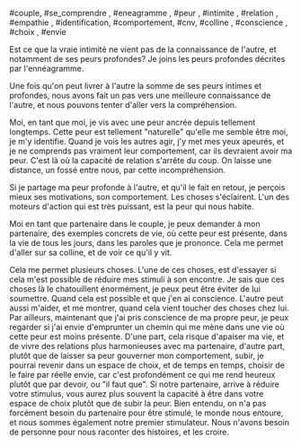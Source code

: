 #couple, #se_comprendre , #eneagramme , #peur , #intimite , #relation , #empathie , #identification, #comportement, #cnv, #colline , #conscience , #choix , #envie

Est ce que la vraie intimité ne vient pas de la connaissance de l'autre, et notamment de ses peurs profondes?
Je joins les peurs profondes décrites par l'ennéagramme.

Une fois qu'on peut livrer à l'autre la somme de ses peurs intimes et profondes, nous avons fait un pas vers une meilleure connaissance de l'autre, et nous pouvons tenter d'aller vers la compréhension.

Moi, en tant que moi, je vis avec une peur ancrée  depuis tellement longtemps. Cette peur est tellement "naturelle" qu'elle me semble être moi, je m'y identifie.
Quand je vois les autres agir, j'y met mes yeux apeurés, et je ne comprends pas vraiment leur comportement, car ils devraient avoir ma peur. 
C'est là où la capacité de relation s'arrête du coup. On laisse une distance, un fossé entre nous, par cette incompréhension.

Si je partage ma peur profonde à l'autre, et qu'il le fait en retour, je perçois mieux ses motivations, son comportement. Les choses s'éclairent.
L'un des moteurs d'action qui est très puissant, est la peur qui nous habite.

Moi en tant que partenaire dans le couple, je peux demander à mon partenaire, des exemples concrets de vie, où cette peur est présente, dans la vie de tous les jours, dans les paroles que je prononce.
Cela me permet d'aller sur sa colline, et de voir ce qu'il y vit.

Cela me permet plusieurs choses. L'une de ces choses, est d'essayer si cela m'est possible de réduire mes stimuli à son encontre. Je sais que ces choses là le chatouillent énormément, je peux peut être éviter de lui soumettre. Quand cela est possible et que j'en ai conscience. L'autre peut aussi m'aider, et me montrer, quand cela vient toucher des choses chez lui.
Par ailleurs, maintenant que j'ai pris conscience de ma propre peur, je peux regarder si j'ai envie d'emprunter un chemin qui me mène dans une vie où cette peur est moins présente. D'une part, cela risque d'apaiser ma vie, et de vivre des relations plus harmonieuses avec ma partenaire, d'autre part, plutôt que de laisser sa peur gouverner mon comportement, subir, je pourrai revenir dans un espace de choix, et de temps en temps, choisir de le faire par réelle envie, car c'est profondément ce qui me rend heureux plutôt que par devoir, ou "il faut que".
Si notre partenaire, arrive à réduire votre stimulus, vous aurez plus souvent la capacité à être dans votre espace de choix plutôt que de subir la peur. Bien entendu, on n'a pas forcément besoin du partenaire pour être stimulé, le monde nous entoure, et nous sommes également notre premier stimulateur. Nous n'avons besoin de personne pour nous raconter des histoires, et les croire.

